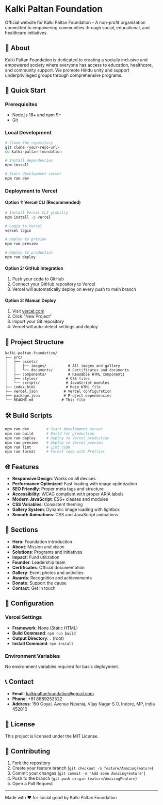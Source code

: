 # Kalki Paltan Foundation

Official website for Kalki Paltan Foundation - A non-profit organization committed to empowering communities through social, educational, and healthcare initiatives.

## 🌟 About

Kalki Paltan Foundation is dedicated to creating a socially inclusive and empowered society where everyone has access to education, healthcare, and community support. We promote Hindu unity and support underprivileged groups through comprehensive programs.

## 🚀 Quick Start

### Prerequisites
- Node.js 18+ and npm 9+
- Git

### Local Development
```bash
# Clone the repository
git clone <your-repo-url>
cd kalki-paltan-foundation

# Install dependencies
npm install

# Start development server
npm run dev
```

### Deployment to Vercel

#### Option 1: Vercel CLI (Recommended)
```bash
# Install Vercel CLI globally
npm install -g vercel

# Login to Vercel
vercel login

# Deploy to preview
npm run preview

# Deploy to production
npm run deploy
```

#### Option 2: GitHub Integration
1. Push your code to GitHub
2. Connect your GitHub repository to Vercel
3. Vercel will automatically deploy on every push to main branch

#### Option 3: Manual Deploy
1. Visit [vercel.com](https://vercel.com)
2. Click "New Project"
3. Import your Git repository
4. Vercel will auto-detect settings and deploy

## 📁 Project Structure

```
kalki-paltan-foundation/
├── src/
│   ├── assets/
│   │   ├── images/          # All images and gallery
│   │   └── documents/       # Certificates and documents
│   ├── components/          # Reusable HTML components
│   ├── styles/             # CSS files
│   └── scripts/            # JavaScript modules
├── index.html              # Main HTML file
├── vercel.json            # Vercel configuration
├── package.json           # Project dependencies
└── README.md             # This file
```

## 🛠 Build Scripts

```bash
npm run dev        # Start development server
npm run build      # Build for production
npm run deploy     # Deploy to Vercel production
npm run preview    # Deploy to Vercel preview
npm run lint       # Lint code
npm run format     # Format code with Prettier
```

## 🌐 Features

- **Responsive Design**: Works on all devices
- **Performance Optimized**: Fast loading with image optimization
- **SEO Friendly**: Proper meta tags and structure
- **Accessibility**: WCAG compliant with proper ARIA labels
- **Modern JavaScript**: ES6+ classes and modules
- **CSS Variables**: Consistent theming
- **Gallery System**: Dynamic image loading with lightbox
- **Smooth Animations**: CSS and JavaScript animations

## 📱 Sections

- **Hero**: Foundation introduction
- **About**: Mission and vision
- **Solutions**: Programs and initiatives
- **Impact**: Fund utilization
- **Founder**: Leadership team
- **Certificates**: Official documentation
- **Gallery**: Event photos and activities
- **Awards**: Recognition and achievements
- **Donate**: Support the cause
- **Contact**: Get in touch

## 🔧 Configuration

### Vercel Settings
- **Framework**: None (Static HTML)
- **Build Command**: `npm run build`
- **Output Directory**: `.` (root)
- **Install Command**: `npm install`

### Environment Variables
No environment variables required for basic deployment.

## 📞 Contact

- **Email**: kalkipaltanfoundation@gmail.com
- **Phone**: +91 8889252522
- **Address**: 150 Goyal, Avenue Nipania, Vijay Nagar S.O, Indore, MP, India 452010

## 📄 License

This project is licensed under the MIT License.

## 🤝 Contributing

1. Fork the repository
2. Create your feature branch (`git checkout -b feature/AmazingFeature`)
3. Commit your changes (`git commit -m 'Add some AmazingFeature'`)
4. Push to the branch (`git push origin feature/AmazingFeature`)
5. Open a Pull Request

---

Made with ❤️ for social good by Kalki Paltan Foundation